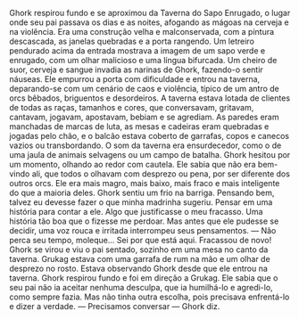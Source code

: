 
Ghork respirou fundo e se aproximou da Taverna do Sapo Enrugado, o lugar onde seu pai passava os dias e as noites, afogando as mágoas na cerveja e na violência. Era uma construção velha e malconservada, com a pintura descascada, as janelas quebradas e a porta rangendo. Um letreiro pendurado acima da entrada mostrava a imagem de um sapo verde e enrugado, com um olhar malicioso e uma língua bifurcada. Um cheiro de suor, cerveja e sangue invadia as narinas de Ghork, fazendo-o sentir náuseas.
Ele empurrou a porta com dificuldade e entrou na taverna, deparando-se com um cenário de caos e violência, típico de um antro de orcs bêbados, briguentos e desordeiros. A taverna estava lotada de clientes de todas as raças, tamanhos e cores, que conversavam, gritavam, cantavam, jogavam, apostavam, bebiam e se agrediam. As paredes eram manchadas de marcas de luta, as mesas e cadeiras eram quebradas e jogadas pelo chão, e o balcão estava coberto de garrafas, copos e canecos vazios ou transbordando. O som da taverna era ensurdecedor, como o de uma jaula de animais selvagens ou um campo de batalha.
Ghork hesitou por um momento, olhando ao redor com cautela. Ele sabia que não era bem-vindo ali, que todos o olhavam com desprezo ou pena, por ser diferente dos outros orcs. Ele era mais magro, mais baixo, mais fraco e mais inteligente do que a maioria deles. 
Ghork sentiu um frio na barriga. Pensando bem, talvez eu devesse fazer o que minha madrinha sugeriu. Pensar em uma história para contar a ele. Algo que justificasse o meu fracasso. Uma história tão boa que o fizesse me perdoar.
Mas antes que ele pudesse se decidir, uma voz rouca e irritada interrompeu seus pensamentos.
— Não perca seu tempo, moleque... Sei por que está aqui. Fracassou de novo! 
Ghork se virou e viu o pai sentado, sozinho em uma mesa no canto da taverna. Grukag estava com uma garrafa de rum na mão e um olhar de desprezo no rosto. Estava observando Ghork desde que ele entrou na taverna.
Ghork respirou fundo e foi em direção a Grukag. Ele sabia que o seu pai não ia aceitar nenhuma desculpa, que ia humilhá-lo e agredi-lo, como sempre fazia. Mas não tinha outra escolha, pois precisava enfrentá-lo e dizer a verdade.
— Precisamos conversar — Ghork diz.  